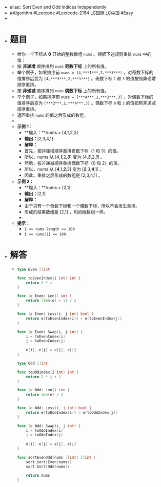 - alias:: Sort Even and Odd Indices Independently
- #Algorithm #Leetcode #Leetcode-2164 [LC国际](https://leetcode.com/problems/sort-even-and-odd-indices-independently/) [LC中国](https://leetcode-cn.com/problems/sort-even-and-odd-indices-independently/) #Easy
-
- # 题目
	- 给你一个下标从 **0** 开始的整数数组 `nums` 。根据下述规则重排 `nums` 中的值：
	- 按 **非递增** 顺序排列 `nums` **奇数下标** 上的所有值。
	- 举个例子，如果排序前 `nums = [4,***1***,2,***3***]` ，对奇数下标的值排序后变为 `[4,***3***,2,***1***]` 。奇数下标 `1` 和 `3` 的值按照非递增顺序重排。
	- 按 **非递减** 顺序排列 `nums` **偶数下标** 上的所有值。
	- 举个例子，如果排序前 `nums = [***4***,1,***2***,3]` ，对偶数下标的值排序后变为 `[***2***,1,***4***,3]` 。偶数下标 `0` 和 `2` 的值按照非递减顺序重排。
	- 返回重排 `nums` 的值之后形成的数组。
	-
	- **示例 1：**
		- **输入：**nums = [4,1,2,3]
		- **输出：**[2,3,4,1]
		- **解释：**
		- 首先，按非递增顺序重排奇数下标（1 和 3）的值。
		- 所以，nums 从 [4,***1***,2,***3***] 变为 [4,***3***,2,***1***] 。
		- 然后，按非递减顺序重排偶数下标（0 和 2）的值。
		- 所以，nums 从 [***4***,1,***2***,3] 变为 [***2***,3,***4***,1] 。
		- 因此，重排之后形成的数组是 [2,3,4,1] 。
	- **示例 2：**
		- **输入：**nums = [2,1]
		- **输出：**[2,1]
		- **解释：**
		- 由于只有一个奇数下标和一个偶数下标，所以不会发生重排。
		- 形成的结果数组是 [2,1] ，和初始数组一样。
		-
	- **提示：**
		- `1 <= nums.length <= 100`
		- `1 <= nums[i] <= 100`
- # 解答
	- ```go
	  type Even []int
	  
	  func toEvenIndex(i int) int {
	      return 2 * i
	  }
	  
	  func (e Even) Len() int {
	      return (len(e) + 1) / 2
	  }
	  
	  func (e Even) Less(i, j int) bool {
	      return e[toEvenIndex(i)] < e[toEvenIndex(j)]
	  }
	  
	  func (e Even) Swap(i, j int) {
	      i = toEvenIndex(i)
	      j = toEvenIndex(j)
	      
	      e[i], e[j] = e[j], e[i]
	  }
	  
	  type Odd []int
	  
	  func toOddIndex(i int) int {
	      return 2 * i + 1
	  }
	  
	  func (e Odd) Len() int {
	      return len(e) / 2
	  }
	  
	  func (e Odd) Less(i, j int) bool {
	      return e[toOddIndex(i)] > e[toOddIndex(j)]
	  }
	  
	  func (e Odd) Swap(i, j int) {
	      i = toOddIndex(i)
	      j = toOddIndex(j)
	      
	      e[i], e[j] = e[j], e[i]
	  }
	  
	  func sortEvenOdd(nums []int) []int {
	      sort.Sort(Even(nums))
	      sort.Sort(Odd(nums))
	      
	      return nums
	  }
	  ```